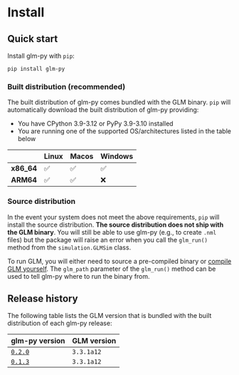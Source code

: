 # Install

## Quick start

Install glm-py with `pip`:

``` 
pip install glm-py
```

### Built distribution (recommended)

The built distribution of glm-py comes bundled with the GLM binary. 
`pip` will automatically download the built distribution of glm-py providing:

- You have CPython 3.9-3.12 or PyPy 3.9-3.10 installed 
- You are running one of the supported OS/architectures listed in the table below

|             | Linux       | Macos       | Windows     |
| ----------- | ----------- | ----------- | ----------- |
| **x86_64**  | ✅          | ✅          | ✅           |
| **ARM64**   | ✅          | ✅          | ❌           |

### Source distribution

In the event your system does not meet the above requirements, `pip` will install the source distribution. **The source distribution does not ship with the GLM binary**. You will still be able to use glm-py (e.g., to create `.nml` files) but the package will raise an error when you call the `glm_run()` method from the `simulation.GLMSim` class.

To run GLM, you will either need to source a pre-compiled binary or [compile GLM yourself](https://github.com/AquaticEcoDynamics/GLM/tree/cc497b83a0726231d386b98d19407d0e294b116a). The `glm_path` parameter of the `glm_run()` method can be used to tell glm-py where to run the binary from.

## Release history

The following table lists the GLM version that is bundled with the built distribution of each glm-py release:

[glm_py_0_1_3]: https://github.com/AquaticEcoDynamics/glm-py/releases/tag/v0.1.3
[glm_py_0_2_0]: https://github.com/AquaticEcoDynamics/glm-py/releases/tag/v0.2.0

| glm-py version          | GLM version     |
| --------------          | -----------     |
| [`0.2.0`][glm_py_0_2_0] | `3.3.1a12 `     |
| [`0.1.3`][glm_py_0_1_3] | `3.3.1a12 `     |
